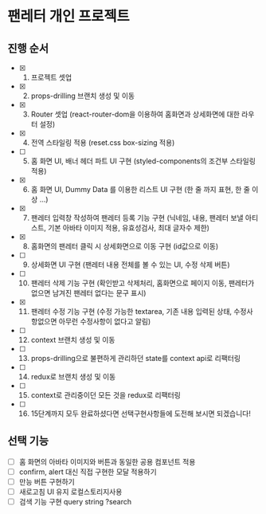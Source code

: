 # 팬레터 개인 프로젝트

## 진행 순서

- [x] 1. 프로젝트 셋업
- [x] 2. props-drilling 브랜치 생성 및 이동
- [x] 3. Router 셋업 (react-router-dom을 이용하여 홈화면과 상세화면에 대한 라우터 설정)
- [x] 4. 전역 스타일링 적용 (reset.css box-sizing 적용)
- [ ] 5. 홈 화면 UI, 배너 헤더 파트 UI 구현 (styled-components의 조건부 스타일링 적용)
- [x] 6. 홈 화면 UI, Dummy Data 를 이용한 리스트 UI 구현 (한 줄 까지 표현, 한 줄 이상 ...)
- [x] 7. 팬레터 입력창 작성하여 팬레터 등록 기능 구현 (닉네임, 내용, 팬레터 보낼 아티스트, 기본 아바타 이미지 적용, 유효성검사, 최대 글자수 제한)
- [x] 8. 홈화면의 팬레터 클릭 시 상세화면으로 이동 구현 (id값으로 이동)
- [ ] 9. 상세화면 UI 구현 (팬레터 내용 전체를 볼 수 있는 UI, 수정 삭제 버튼)
- [ ] 10. 팬레터 삭제 기능 구현 (확인받고 삭제처리, 홈화면으로 페이지 이동, 팬레터가 없으면 남겨진 팬레터 없다는 문구 표시)
- [x] 11. 팬레터 수정 기능 구현 (수정 가능한 textarea, 기존 내용 입력된 상태, 수정사항없으면 아무런 수정사항이 없다고 알림)
- [ ] 12. context 브랜치 생성 및 이동
- [ ] 13. props-drilling으로 불편하게 관리하던 state를 context api로 리팩터링
- [ ] 14. redux로 브랜치 생성 및 이동
- [ ] 15. context로 관리중이던 모든 것을 redux로 리팩터링
- [ ] 16. 15단계까지 모두 완료하셨다면 선택구현사항들에 도전해 보시면 되겠습니다!

## 선택 기능

- [ ] 홈 화면의 아바타 이미지와 버튼과 동일한 공용 컴포넌트 적용
- [ ] confirm, alert 대신 직접 구현한 모달 적용하기
- [ ] 만능 버튼 구현하기
- [ ] 새로고침 UI 유지 로컬스토리지사용
- [ ] 검색 기능 구현 query string ?search
